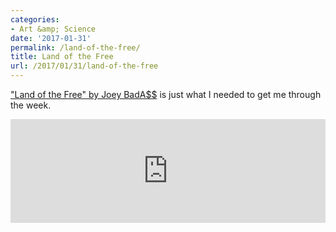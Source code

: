 ```yaml
---
categories:
- Art &amp; Science
date: '2017-01-31'
permalink: /land-of-the-free/
title: Land of the Free
url: /2017/01/31/land-of-the-free
---
```


["Land of the Free" by Joey BadA$$](https://soundcloud.com/joeybadass/landofthefree) is just what I needed to get me through the week.

<iframe width="100%" height="166" scrolling="no" frameborder="no" src="https://w.soundcloud.com/player/?url=https%3A//api.soundcloud.com/tracks/303601544&amp;color=ff5500&amp;auto_play=false&amp;hide_related=false&amp;show_comments=true&amp;show_user=true&amp;show_reposts=false"></iframe>